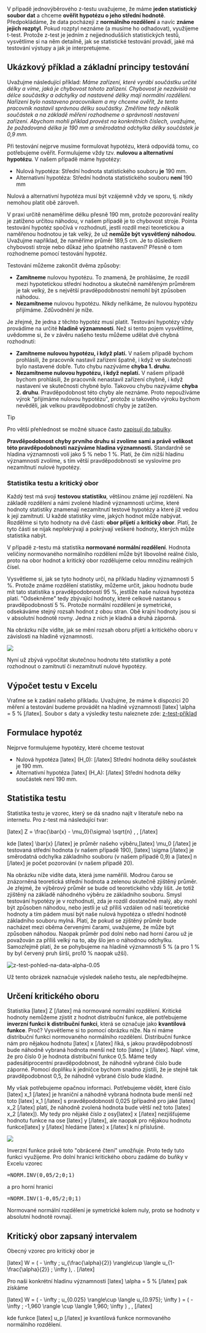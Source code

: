 V případě jednovýběrového z-testu uvažujeme, že máme **jeden statistický soubor dat** a chceme **ověřit hypotézu o jeho střední hodnotě**. Předpokládáme, že data pocházejí z **normálního rozdělení** a navíc **známe jejich rozptyl**. Pokud rozptyl neznáme (a musíme ho odhadovat), využijeme t-test. Protože z-test je jedním z nejjednodušších statistických testů, vysvětlíme si na něm detailně, jak se statistické testování provádí, jaké má testování výstupy a jak je interpretujeme.

## Ukázkový příklad a základní principy testování

Uvažujme následující příklad: _Máme zařízení, které vyrábí součástku určité délky a víme, jaká je chybovost tohoto zařízení. Chybovost je nezávislá na délce součástky a odchylky od nastavené délky mají normální rozdělení. Nařízení bylo nastaveno pracovníkem a my chceme ověřit, že tento pracovník nastavil správnou délku součástky. Změříme tedy několik součástek a na základě měření rozhodneme o správnosti nastavení zařízení. Abychom mohli příklad provést na konkrétních číslech, uvažujme, že požadovaná délka je 190 mm a směrodatná odchylka délky součástek je 0,9 mm._

Při testování nejprve musíme formulovat hypotézu, která odpovídá tomu, co potřebujeme ověřit. Formulujeme vždy tzv. **nulovou a alternativní hypotézu**. V našem případě máme hypotézy:

*   Nulová hypotéza: Střední hodnota statistického souboru **je** 190 mm.
*   Alternativní hypotéza: Střední hodnota statistického souboru **není** 190 mm

Nulová a alternativní hypotéza musí být vzájemně vždy ve sporu, tj. nikdy nemohou platit obě zároveň.

V praxi určitě nenaměříme délku přesně 190 mm, protože pozorování reality je zatíženo určitou náhodou, v našem případě je to chybovost stroje. Pointa testování hypotéz spočívá v rozhodnutí, jestli rozdíl mezi teoretickou a naměřenou hodnotou je tak velký, že už **nemůže být vysvětlený náhodou**. Uvažujme například, že naměříme průměr 189,5 cm. Je to důsledkem chybovosti stroje nebo důkaz jeho špatného nastavení? Přesně o tom rozhodneme pomocí testování hypotéz.

Testování můžeme zakončit dvěma způsoby:

*   **Zamítneme** nulovou hypotézu. To znamená, že prohlásíme, že rozdíl mezi hypotetickou střední hodnotou a skutečně naměřeným průměrem je tak velký, že s největší pravděpodobnostní nemohl být způsoben náhodou.
*   **Nezamítneme** nulovou hypotézu. Nikdy neříkáme, že nulovou hypotézu přijímáme. Zdůvodnění je níže.

Je zřejmé, že jedna z těchto hypotéz musí platit. Testování hypotézy vždy provádíme na určité **hladině významnosti**. Než si tento pojem vysvětlíme, uvědomme si, že v závěru našeho testu můžeme udělat dvě chybná rozhodnutí:

*   **Zamítneme nulovou hypotézu, i když platí.** V našem případě bychom prohlásili, že pracovník nastavil zařízení špatně, i když ve skutečnosti bylo nastavené dobře. Tuto chybu nazýváme **chyba 1. druhu**.
*   **Nezamítneme nulovou hypotézu, i když neplatí.** V našem případě bychom prohlásili, že pracovník nenastavil zařízení chybně, i když nastavení ve skutečnosti chybné bylo. Takovou chybu nazýváme **chyba 2. druhu**. Pravděpodobnost této chyby ale neznáme. Proto nepoužíváme výrok "přijímáme nulovou hypotézu", protože u takového výroku bychom nevěděli, jak velkou pravděpodobností chyby je zatížen.

<div class="wp-block-advanced-gutenberg-blocks-notice is-variation-advice" data-type="advice">

Tip

Pro větší přehlednost se možné situace často [zapisují do tabulky](https://statistikajednoduse.cz/tabulka-s-chybami-pri-testovani/).

</div>

**Pravděpodobnost chyby prvního druhu si zvolíme sami a právě velikost této pravděpodobnosti nazýváme hladina významnosti.** Standardně se hladina významnosti volí jako 5 % nebo 1 %. Platí, že čím nižší hladinu významnosti zvolíme, s tím větší pravděpodobností se vyslovíme pro nezamítnutí nulové hypotézy.

### Statistika testu a kritický obor

Každý test má svoji **testovou statistiku**, většinou známe její rozdělení. Na základě rozdělení a námi zvolené hladině významnosti určíme, které hodnoty statistiky znamenají nezamítnutí testové hypotézy a které již vedou k její zamítnutí. U každé statistiky víme, jakých hodnot může nabývat. Rozdělme si tyto hodnoty na dvě části: **obor přijetí** a **kritický obor**. Platí, že tyto části se nijak nepřekrývají a pokrývají veškeré hodnoty, kterých může statistika nabýt.

V případě z-testu má statistika **normované normální rozdělení**. Hodnota veličiny normovaného normálního rozdělení může být libovolné reálné číslo, proto na obor hodnot a kritický obor rozdělujeme celou množinu reálných čísel.

Vysvětleme si, jak se tyto hodnoty určí, na příkladu hladiny významnosti 5 %. Protože známe rozdělení statistiky, můžeme určit, jakou hodnotu bude mít tato statistika s pravděpodobností 95 %, jestliže naše nulová hypotéza platí. "Odsekněme" tedy zbývající hodnoty, které celkově nastanou s pravděpodobností 5 %. Protože normální rozdělení je symetrické, odsekáváme stejný rozsah hodnot z obou stran. Obě krajní hodnoty jsou si v absolutní hodnotě rovny. Jedna z nich je kladná a druhá záporná.

Na obrázku níže vidíte, jak se mění rozsah oboru přijetí a kritického oboru v závislosti na hladině významnosti.

![](media/z-test/alphas.png)

Nyní už zbývá vypočítat skutečnou hodnotu této statistiky a poté rozhodnout o zamítnutí či nezamítnutí nulové hypotézy.

## Výpočet testu v Excelu

Vraťme se k zadání našeho příkladu. Uvažujme, že máme k dispozici 20 měření a testování budeme provádět na hladině významnosti [latex] \alpha = 5 % [/latex]. Soubor s daty a výsledky testu naleznete zde: [z-test-příklad](https://statistikajednoduse.cz/wp-content/uploads/2017/04/z-test-pc599c3adklad1.xlsx "z-test-příklad")

## Formulace hypotéz

Nejprve formulujeme hypotézy, které chceme testovat

*   Nulová hypotéza [latex] (H_0): [/latex] Střední hodnota délky součástek je 190 mm.
*   Alternativní hypotéza [latex] (H_A): [/latex] Střední hodnota délky součástek není 190 mm.

## Statistika testu

Statistika testu je vzorec, který se dá snadno najít v literatuře nebo na internetu. Pro z-test má následující tvar:

[latex] Z = \frac{\bar{x} - \mu_0}{\sigma} \sqrt{n} \, , [/latex]

kde [latex] \bar{x} [/latex] je průměr našeho výběru,[latex] \mu_0 [/latex] je testovaná střední hodnota (v našem případě 190), [latex] \sigma [/latex] je směrodatná odchylka základního souboru (v našem případě 0,9) a [latex] n [/latex] je počet pozorování (v našem případě 20).

Na obrázku níže vidíte data, která jsme naměřili. Modrou čarou se znázorněná teoretická střední hodnota a zelenou skutečně zjištěný průměr. Je zřejmé, že výběrový průměr se bude od teoretického vždy lišit. Je totiž zjištěný na základě náhodného výběru ze základního souboru. Smysl testování hypotézy je v rozhodnutí, zda je rozdíl dostatečně malý, aby mohl být způsoben náhodou, nebo jestli je už příliš vzdálen od naší teoretické hodnoty a tím pádem musí být naše nulová hypotéza o střední hodnotě základního souboru mylná. Platí, že pokud se zjištěný průměr bude nacházet mezi oběma červenými čarami, uvažujeme, že může být způsoben náhodou. Naopak průměr pod dolní nebo nad horní čarou už je považován za příliš velký na to, aby šlo jen o náhodnou odchylku. Samozřejmě platí, že se pohybujeme na hladině významnosti 5 % (a pro 1 % by byl červený pruh širší, pro10 % naopak užší).

![z-test-pohled-na-data-alpha-0.05](media/z-test/z-test-pohled-na-data-alpha-0-052.png)

Už tento obrázek naznačuje výsledek našeho testu, ale nepředbíhejme.

## Určení kritického oboru

Statistika [latex] Z [/latex] má normované normální rozdělení. Kritické hodnoty nemůžeme zjistit z hodnot distribuční funkce, ale potřebujeme **inverzní funkci k distribuční funkci**, která se označuje jako **kvantilová funkce**. Proč? Vysvětleme si to pomocí obrázku níže. Na ni máme distribuční funkci normovaného normálního rozdělení. Distribuční funkce nám pro nějakou hodnotu [latex] x [/latex] říká, s jakou pravděpodobností bude náhodně vybraná hodnota menší než toto [latex] x [/latex]. Např. víme, že pro číslo 0 je hodnota distribuční funkce 0,5\. Máme tedy padesátiprocentní pravděpodobnost, že náhodně vybrané číslo bude záporné. Pomocí doplňku k jedničce bychom snadno zjistili, že je stejně tak pravděpodobnost 0,5, že náhodně vybrané číslo bude kladné.

My však potřebujeme opačnou informaci. Potřebujeme vědět, které číslo [latex] x_1 [/latex] je hraniční a náhodně vybraná hodnota bude menší než toto [latex] x_1 [/latex] s pravděpodobností 0,025 (případně pro jaké [latex] x_2 [/latex] platí, že náhodně zvolená hodnota bude větší než toto [latex] x_2 [/latex]). My tedy pro nějaké číslo z osy[latex] x [/latex] nezjišťujeme hodnotu funkce na ose [latex] y [/latex], ale naopak pro nějakou hodnotu funkce[latex] y [/latex] hledáme [latex] x [/latex] k ní příslušné.

![](media/z-test/z-test-krit-val-alpha-0-05.png)

Inverzní funkce právě toto "obrácené čtení" umožňuje. Proto tedy tuto funkci využijeme. Pro dolní hranici kritického oboru zadáme do buňky v Excelu vzorec

<pre class="wp-block-preformatted">=NORM.INV(0,05/2;0;1)</pre>

a pro horní hranici

<pre class="wp-block-preformatted">=NORM.INV(1-0,05/2;0;1)</pre>

Normované normální rozdělení je symetrické kolem nuly, proto se hodnoty v absolutní hodnotě rovnají.

## Kritický obor zapsaný intervalem

Obecný vzorec pro kritický obor je

[latex] W = ( - \infty ; u_{\frac{\alpha}{2}} \rangle\cup \langle u_{1-\frac{\alpha}{2}} ; \infty )\, . [/latex]

Pro naši konkrétní hladinu významnosti [latex] \alpha = 5 % [/latex] pak získáme

[latex] W = ( - \infty ; u_{0.025} \rangle\cup \langle u_{0.975}; \infty ) = ( - \infty ; -1,960 \rangle \cup \langle 1,960; \infty ) \, , [/latex]

kde funkce [latex] u_p [/latex] je kvantilová funkce normovaného normálního rozdělení.

